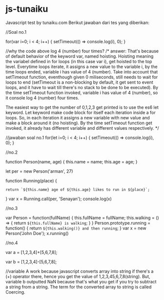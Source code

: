 # js-tunaiku
Javascript test by tunaiku.com
Berikut jawaban dari tes yang diberikan:

//Soal no.1

for(var i=0; i < 4; i++) {
    setTimeout(() => console.log(i), 0);
}


//why the code above log 4 (number) four times?
/* 
answer: 
That's because of default behavior of the keyword var, named hoisting. Hoisting meaning the variabel defined in for loops (in this case  var i), get hoisted to the top level.
Everytime loops iterate, it assigns a new value to the variable i, by the time loops ended, variable i has value of 4 (number). Take into account that setTimeout function, eventhough given 0 miliseconds, still needs to wait for loops to end (setTimeout is a non-blocking by default, it get sent to event loops, and it have to wait till there's no stack to be done to be executed). By the time setTimeout function invoked, variable i has value of 4 (number), so it console log 4 (number) four times.


The easiest way to get the number of 0,1,2,3 get printed is to use the es6 let keyword. Let keyword make code block for itself each iteration inside a for loops. So, in each iteration it assigns a new variable with new value and make a block around it (no hoisting). By the time setTimeout function get invoked, it already has different variable and different values respectively.
*/

//jawaban soal no.1
for(let i=0; i < 4; i++) {
    setTimeout(() => console.log(i), 0);
}


//no.2


function Person(name, age) {
    this.name = name;
    this.age = age;
}

let per = new Person('arman', 27)

function Running(place) {
    
    return `${this.name} age of ${this.age} likes to run in ${place}`;
}
var x = Running.call(per, 'Senayan');
console.log(x) 




//no.3


var Person = function(fullName) {
    this.fullName = fullName;
    this.walking = () => {
        return `${this.fullName} is walking`;
    }
}
Person.prototype.running = function() {
    return `${this.walking()} and then running`;
}
var x = new Person('John Doe');
x.running() 


//no.4


var a = [1,2,3,4]+[5,6,7,8];

var b = [1,2,3,4]-[5,6,7,8];

//variable A work because javascript converts array into string if there's a (+) operator there, hence you get the value of 1,2,3,45,6,7,8(string). But, variable b outputted NaN because that's what you get if you try to subtract a string from a string. The term for the converted array to string is called Coercing.
